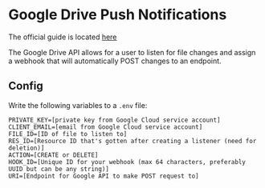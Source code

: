 # Google Drive Push Notifications

The official guide is located [here](https://developers.google.com/drive/api/v3/push#understanding-drive-api-notification-events)

The Google Drive API allows for a user to listen for file changes and assign a webhook that will automatically POST changes to an endpoint.

## Config

Write the following variables to a `.env` file:

```
PRIVATE_KEY=[private key from Google Cloud service account]
CLIENT_EMAIL=[email from Google Cloud service account]
FILE_ID=[ID of file to listen to]
RES_ID=[Resource ID that's gotten after creating a listener (need for deletion)]
ACTION=[CREATE or DELETE]
HOOK_ID=[Unique ID for your webhook (max 64 characters, preferably UUID but can be any string)]
URI=[Endpoint for Google API to make POST request to]
```